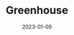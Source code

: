 ---
layout: page
title: Greenhouse
description: A structural design intended for growing a Giant Pumpking
img: assets/img/5_projects/1.jpg
importance: 1
category: Fun
related_publications: false
date: 2023-01-09
toc:
  sidebar: left
---